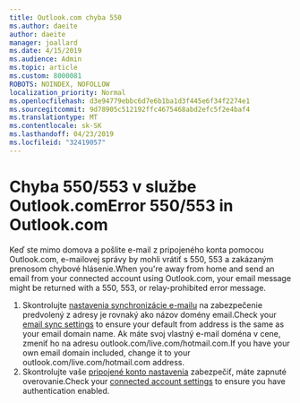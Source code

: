 ```yaml
---
title: Outlook.com chyba 550
ms.author: daeite
author: daeite
manager: joallard
ms.date: 4/15/2019
ms.audience: Admin
ms.topic: article
ms.custom: 8000081
ROBOTS: NOINDEX, NOFOLLOW
localization_priority: Normal
ms.openlocfilehash: d3e94779ebbc6d7e6b1ba1d3f445e6f34f2274e1
ms.sourcegitcommit: 9d78905c512192ffc4675468abd2efc5f2e4baf4
ms.translationtype: MT
ms.contentlocale: sk-SK
ms.lasthandoff: 04/23/2019
ms.locfileid: "32419057"
---
```

# <a name="error-550553-in-outlookcom"></a><span data-ttu-id="00977-102">Chyba 550/553 v službe Outlook.com</span><span class="sxs-lookup"><span data-stu-id="00977-102">Error 550/553 in Outlook.com</span></span>

<span data-ttu-id="00977-103">Keď ste mimo domova a pošlite e-mail z pripojeného konta pomocou Outlook.com, e-mailovej správy by mohli vrátiť s 550, 553 a zakázaným prenosom chybové hlásenie.</span><span class="sxs-lookup"><span data-stu-id="00977-103">When you're away from home and send an email from your connected account using Outlook.com, your email message might be returned with a 550, 553, or relay-prohibited error message.</span></span>
1. <span data-ttu-id="00977-104">Skontrolujte [nastavenia synchronizácie e-mailu](https://go.microsoft.com/fwlink/?linkid=2031283) na zabezpečenie predvolený z adresy je rovnaký ako názov domény email.</span><span class="sxs-lookup"><span data-stu-id="00977-104">Check your [email sync settings](https://go.microsoft.com/fwlink/?linkid=2031283) to ensure your default from address is the same as your email domain name.</span></span> <span data-ttu-id="00977-105">Ak máte svoj vlastný e-mail doména v cene, zmeniť ho na adresu outlook.com/live.com/hotmail.com.</span><span class="sxs-lookup"><span data-stu-id="00977-105">If you have your own email domain included, change it to your outlook.com/live.com/hotmail.com address.</span></span>
2. <span data-ttu-id="00977-106">Skontrolujte vaše [pripojené konto nastavenia](https://go.microsoft.com/fwlink/?linkid=875264&clcid=0x409) zabezpečiť, máte zapnuté overovanie.</span><span class="sxs-lookup"><span data-stu-id="00977-106">Check your [connected account settings](https://go.microsoft.com/fwlink/?linkid=875264&clcid=0x409) to ensure you have authentication enabled.</span></span>